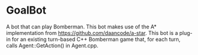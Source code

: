 # GoalBot

A bot that can play Bomberman. This bot makes use of the A* implementation from https://github.com/daancode/a-star.
This bot is a plug-in for an existing turn-based C++ Bomberman game that, for each turn, calls Agent::GetAction() in Agent.cpp.
